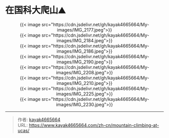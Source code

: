 # 在国科大爬山⛰️


<!--more-->

<div align="center">
{{< image src="https://cdn.jsdelivr.net/gh/kayak4665664/My-images/IMG_2177.jpeg">}}
</div>

<div align="center">
{{< image src="https://cdn.jsdelivr.net/gh/kayak4665664/My-images/IMG_2184.jpeg">}}
</div>

<div align="center">
{{< image src="https://cdn.jsdelivr.net/gh/kayak4665664/My-images/IMG_2186.jpeg">}}
</div>

<div align="center">
{{< image src="https://cdn.jsdelivr.net/gh/kayak4665664/My-images/IMG_2190.jpeg">}}
</div>

<div align="center">
{{< image src="https://cdn.jsdelivr.net/gh/kayak4665664/My-images/IMG_2208.jpeg">}}
</div>

<div align="center">
{{< image src="https://cdn.jsdelivr.net/gh/kayak4665664/My-images/IMG_2210.jpeg">}}
</div>

<div align="center">
{{< image src="https://cdn.jsdelivr.net/gh/kayak4665664/My-images/IMG_2225.jpeg">}}
</div>

<div align="center">
{{< image src="https://cdn.jsdelivr.net/gh/kayak4665664/My-images/IMG_2230.jpeg">}}
</div>

---

> 作者: [kayak4665664](https://github.com/kayak4665664)  
> URL: https://www.kayak4665664.com/zh-cn/mountain-climbing-at-ucas/  

